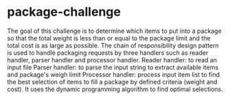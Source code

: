 # package-challenge
The goal of this challenge is to determine which items to put into a package so that the total weight is less than or equal to the package limit and the total cost is as large as possible. 
The chain of responsibility design pattern is used to handle packaging requests by three handlers such as reader handler, parser handler and processor handler. 
Reader handler: to read an input file
Parser handler: to parse the input string to extract available items and package's weigh limit
Processor handler: process input item list to find the best selection of items to fill a package by defined criteria (weight and cost). It uses the dynamic programming algorithm to find optimal selections.
